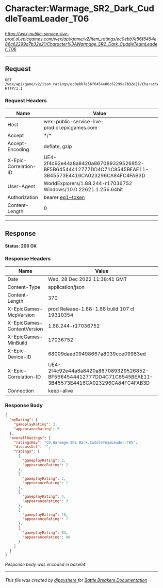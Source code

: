 # Character:Warmage_SR2_Dark_CuddleTeamLeader_T06

#####

*https://wex-public-service-live-prod.ol.epicgames.com/wex/api/game/v2/item_ratings/ec0ebb7e56f6454e86c62299a7b32e21/Character%3AWarmage_SR2_Dark_CuddleTeamLeader_T06*

___

## Request

```http request
GET /wex/api/game/v2/item_ratings/ec0ebb7e56f6454e86c62299a7b32e21/Character%3AWarmage_SR2_Dark_CuddleTeamLeader_T06 HTTP/1.1
```





### Request Headers

| Name | Value |
|---|---|
| Host | wex-public-service-live-prod.ol.epicgames.com |
| Accept | \*/\* |
| Accept-Encoding | deflate, gzip |
| X-Epic-Correlation-ID | UE4-2f4c92e44a8a8420a867089329526852-BF5B64544412777DD4C71C8545BEAE11-3B45573E4416CA023296CA84FC4FAB3D |
| User-Agent | WorldExplorers/1.88.244-r17036752 Windows/10.0.22621.1.256.64bit |
| Authorization | bearer [eg1~token](https://github.com/dippyshere/battle-breakers-documentation/blob/master/docs/common/tokens/eg1.md) |
| Content-Length | 0 |



___

## Response

#### Status: 200 OK




### Response Headers

| Name | Value |
|---|---|
| Date | Wed, 28 Dec 2022 11:38:41 GMT |
| Content-Type | application/json |
| Content-Length | 370 |
| X-EpicGames-McpVersion | prod Release-1.88-1.88 build 107 cl 19310354 |
| X-EpicGames-ContentVersion | 1.88.244-r17036752 |
| X-EpicGames-MinBuild | 17036752 |
| X-Epic-Device-ID | 68009daed09498667a8039cce09983ed |
| X-Epic-Correlation-ID | UE4-2f4c92e44a8a8420a867089329526852-BF5B64544412777DD4C71C8545BEAE11-3B45573E4416CA023296CA84FC4FAB3D |
| Connection | keep-alive |


### Response Body

```json
{
  "myRating": {
    "gameplayRating": 3,
    "appearanceRating": 5
  },
  "overallRatings": {
    "ratingsKey": "CD.Warmage.SR2.Dark.CuddleTeamLeader.T05",
    "discussUrl": "",
    "ratings": [
      {
        "gameplayRating": 2,
        "appearanceRating": 2
      },
      {
        "gameplayRating": 1,
        "appearanceRating": 1
      },
      {
        "gameplayRating": 4,
        "appearanceRating": 3
      },
      {
        "gameplayRating": 10,
        "appearanceRating": 7
      },
      {
        "gameplayRating": 83,
        "appearanceRating": 86
      }
    ]
  }
}
```

*Response body was encoded in base64*

___

###### This file was created by [dippyshere](https://github.com/dippyshere) for [Battle Breakers Documentation](https://github.com/dippyshere/battle-breakers-documentation)
